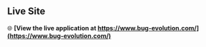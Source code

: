 ## Live Site

🌐 **[View the live application at https://www.bug-evolution.com/](https://www.bug-evolution.com/)**
